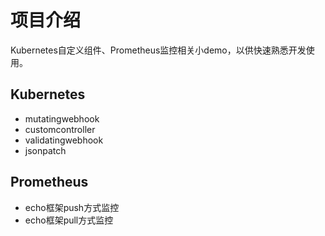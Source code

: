# 项目介绍
Kubernetes自定义组件、Prometheus监控相关小demo，以供快速熟悉开发使用。

## Kubernetes
- mutatingwebhook
- customcontroller
- validatingwebhook
- jsonpatch

## Prometheus
- echo框架push方式监控
- echo框架pull方式监控
